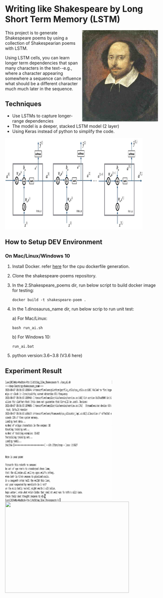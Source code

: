 # Writing like Shakespeare by Long Short Term Memory (LSTM)
<img align='right' src="docs/1.shakespeare.jpg" height="300" width="250" >
This project is to generate Shakespeare poems by using a collection of Shakespearian poems with LSTM. 

Using LSTM cells, you can learn longer term dependencies that span many characters in the text--e.g., where a character appearing somewhere a sequence can influence what should be a different character much much later in the sequence.

## Techniques
* Use LSTMs to capture longer-range dependencies
* The model is a deeper, stacked LSTM model (2 layer)
* Using Keras instead of python to simplify the code.

<img align='middle' src="docs/8.rnn.png" width="90%" height="300">


## How to Setup DEV Environment
### On Mac/Linux/Windows 10
1. Install Docker. refer [here](https://github.com/tensorflow/tensorflow/blob/master/tensorflow/tools/dockerfiles/dockerfiles/cpu.Dockerfile) for the cpu dockerfile generation.
2. Clone the shakespeare-poems repository.
3. In the 2.Shakespeare_poems dir, run below script to build docker image for testing:
    ```
    docker build -t shakespeare-poem .
    ```
4. In the 1.dinosaurus_name dir, run below scrip to run unit test:

    a) For Mac/Linux:
    ```
    bash run_ai.sh
    ```
    b) For Windows 10: 
    ```
    run_ai.bat
    ```
5. python version:3.6~3.8 (V3.6 here)
## Experiment Result
<img align='middle' src="docs/6.result.jpg" height="400" width="70%" >

<img align='middle' src="docs/2._result2.gif" height="300" width="90%" >

   
